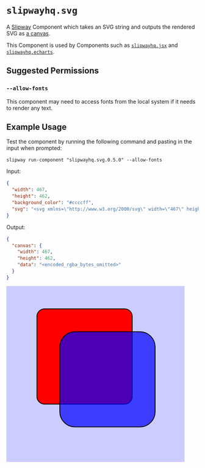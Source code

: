 # `slipwayhq.svg`

A [Slipway](https://slipway.co/) Component which takes an SVG string and outputs the rendered SVG as
[a canvas](https://slipway.co/docs/guides/canvases).

This Component is used by Components such as [`slipwayhq.jsx`](https://github.com/slipwayhq/slipway_jsx)
and [`slipwayhq.echarts`](https://github.com/slipwayhq/slipway_echarts).

## Suggested Permissions

### `--allow-fonts`

This component may need to access fonts from the local system if it needs to render any text.

## Example Usage

Test the component by running the following command and pasting in the input when prompted:
```
slipway run-component "slipwayhq.svg.0.5.0" --allow-fonts
```

Input:
```json
{
  "width": 467,
  "height": 462,
  "background_color": "#ccccff",
  "svg": "<svg xmlns=\"http://www.w3.org/2000/svg\" width=\"467\" height=\"462\"><rect x=\"80\" y=\"60\" width=\"250\" height=\"250\" rx=\"20\" style=\"fill:#ff0000; stroke:#000000;stroke-width:2px;\" /><rect x=\"140\" y=\"120\" width=\"250\" height=\"250\" rx=\"40\" style=\"fill:#0000ff; stroke:#000000; stroke-width:2px; fill-opacity:0.7;\" /></svg>"
}
```

Output:
```json
{
  "canvas": {
    "width": 467,
    "height": 462,
    "data": "<encoded_rgba_bytes_omitted>"
  }
}
```

![Example Output](example-output.png)
